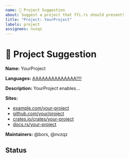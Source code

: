 ```yaml
---
name: 🚀 Project Suggestion
about: Suggest a project that ffi.rs should present!
title: "Project: YourProject"
labels: project
assignees: nvzqz
---
```


<!--
Thank you for suggesting a Rust FFI project for ffi.rs!

Please fill in as much of the template below as possible. This helps us learn
what your suggested project brings to Rust FFI. Be clear and concise.
-->

# 🚀 Project Suggestion

**Name:** YourProject

<!--
For which language(s) does this project improve FFI?
-->
**Languages:** [AAAAAAAAAAAAAA!!!!](https://esolangs.org/wiki/AAAAAAAAAAAAAA!!!!)

**Description:** YourProject enables...

**Sites:**
- [example.com/your-project](https://example.com/your-project)
- [github.com/your/project](https://github.com/your/project)
- [crates.io/crates/your-project](https://crates.io/crates/your-project)
- [docs.rs/your-project](https://docs.rs/your-project)

<!--
List usernames or links for the main people responsible for this project.
-->
**Maintainers:** @bors, @nvzqz

## Status

<!--
How far along is this project? What has it accomplished? What help is needed?

This info will be used to determine where in the site the project should go.

If the project is a crate, please add its badge before any writing:
[![crates.io](https://img.shields.io/crates/v/your-project.svg)](https://crates.io/crates/your-project)
-->
